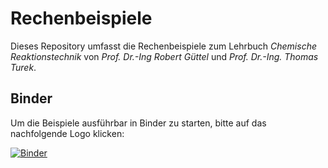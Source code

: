 # Rechenbeispiele

Dieses Repository umfasst die Rechenbeispiele zum Lehrbuch *Chemische Reaktionstechnik* von *Prof. Dr.-Ing Robert Güttel* und *Prof. Dr.-Ing. Thomas Turek*.

## Binder

Um die Beispiele ausführbar in Binder zu starten, bitte auf das nachfolgende Logo klicken:

[![Binder](https://mybinder.org/badge_logo.svg)](https://mybinder.org/v2/gh/tuc-icvt/lcrt-test/HEAD)
